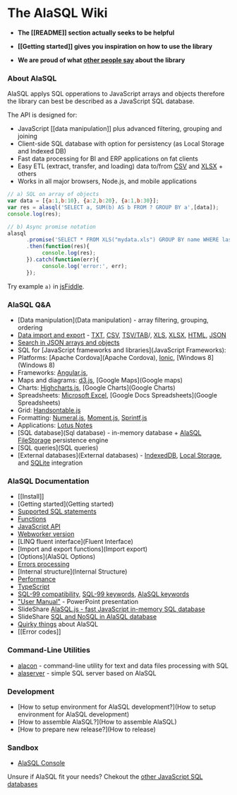 # The AlaSQL Wiki

* **The [[README]] section actually seeks to be helpful**

* **[[Getting started]] gives you inspiration on how to use the library**

* **We are proud of what [other people say](People) about the library**

### About AlaSQL

AlaSQL applys SQL opperations to JavaScript arrays and objects therefore the library can best be described as a JavaScript SQL database. 

The API is designed for:

* JavaScript [[data manipulation]] plus advanced filtering, grouping and joining
* Client-side SQL database with option for persistency (as Local Storage and Indexed DB)
* Fast data processing for BI and ERP applications on fat clients
* Easy ETL (extract, transfer, and loading) data to/from [CSV](Csv) and [XLSX](Xlsx) + others
* Works in all major browsers,  Node.js, and mobile applications


```js
// a) SQL on array of objects
var data = [{a:1,b:10}, {a:2,b:20}, {a:1,b:30}];
var res = alasql('SELECT a, SUM(b) AS b FROM ? GROUP BY a',[data]);    
console.log(res);

// b) Async promise notation
alasql
      .promise('SELECT * FROM XLS("mydata.xls") GROUP BY name WHERE lastname LIKE "A%" and city = "London"')
      .then(function(res){
           console.log(res);
      }).catch(function(err){
           console.log('error:', err);
      });
```
    
Try example `a)` in [jsFiddle](http://jsfiddle.net/agershun/30to2rh8/1/).



### AlaSQL Q&A
* [Data manipulation](Data manipulation) - array filtering, grouping, ordering
* [Data import and export](Import-export) - [TXT](Txt), [CSV](Csv), [TSV/TAB](Tsv)/, [XLS](Xls), 
[XLSX](Xlsx), [HTML](Html), [JSON](Json) 
* [Search in JSON arrays and objects](JSON)
* SQL for [JavaScript frameworks and libraries](JavaScript Frameworks):
 * Platforms: [Apache Cordova](Apache Cordova), [Ionic](Ionic), [Windows 8](Windows 8)
 * Frameworks: [Angular.js](Angular.js), 
 * Maps and diagrams: [d3.js](d3.js), [Google Maps](Google maps)
 * Charts: [Highcharts.js](Highcharts.js), [Google Charts](Google Charts) 
 * Spreadsheets: [Microsoft Excel](XLSX), [Google Docs Spreadsheets](Google Spreadsheets) 
 * Grid: [Handsontable.js](Handsontable.js)
 * Formatting: [Numeral.js](Numeral.js), [Moment.js](Moment.js), [Sprintf.js](Sprintf.hs)
 * Applications: [Lotus Notes](http://blog.tcl-digitrade.com/blogs/tcl-digitrade-blog.nsf/dx/26.11.2015130651SMAG8A.htm)
* [SQL database](Sql database) - in-memory database + [AlaSQL FileStorage](FileStorage) persistence engine
* [SQL queries](SQL queries)
* [External databases](External databases) - [IndexedDB](IndexedDB), [Local Storage](LocalStorage), and [SQLite](SQLite) integration

### AlaSQL Documentation
* [[Install]]
* [Getting started](Getting started)
* [Supported SQL statements](Sql)
* [Functions](Functions)
* [JavaScript API](Api)
* [Webworker version](Webworker)
* [LINQ fluent interface](Fluent Interface)
* [Import and export functions](Import export)
* [Options](AlaSQL Options)
* [Errors processing](Errors)
* [Internal structure](Internal Structure)
* [Performance](Performance)
* [TypeScript](TypeScript)
* [SQL-99 compatibility](SQL-99), [SQL-99 keywords](SQL-keywords), [AlaSQL keywords](AlaSQL-Keywords)
* ["User Manual"](http://www.slideshare.net/AndreyGershun/alasql-manual-141220-1) - PowerPoint presentation
* SlideShare [AlaSQL.js - fast JavaScript in-memory SQL database](http://www.slideshare.net/AndreyGershun/alasqljsfast-javascript-inmemory-sql-database)
* SlideShare [SQL and NoSQL in AlaSQL database](http://www.slideshare.net/AndreyGershun/sql-and-nosql-in-alasql)
* [Quirky things](Quirky) about AlaSQL
* [[Error codes]]



### Command-Line Utilities
* [alacon](Alacon) - command-line utility for text and data files processing with SQL
* [alaserver](Alaserver) - simple SQL server based on AlaSQL

### Development 
* [How to setup environment for AlaSQL development?](How to setup environment for AlaSQL development)
* [How to assemble AlaSQL?](How to assemble AlaSQL)
* [How to prepare new release?](How to release)

### Sandbox
* [AlaSQL Console](http://alasql.org/console/alaconsole.html)

Unsure if AlaSQL fit your needs? Chekout the [other JavaScript SQL databases](Similar-Projects)
